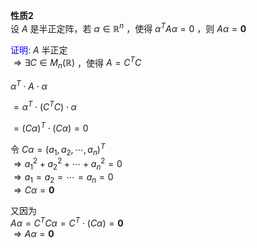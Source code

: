 **性质2**  
设 $A$ 是半正定阵，若 $\alpha\in\mathbb{R}^n$ ，使得 $\alpha^TA\alpha=0$ ，则 $A\alpha=\mathbf0$  
  
<font color=blue>证明</font>:  $A$ 半正定  
$\Rightarrow\exists C\in M_n(\mathbb{R})$ ，使得 $A=C^TC$  
  
$\alpha^T\cdot A\cdot\alpha$  
  
$=\alpha^T\cdot(C^TC)\cdot\alpha$  
  
$=(C\alpha)^T\cdot(C\alpha)=0$  
  
令 $C\alpha=(a_1,a_2,\cdots,a_n)^T$  
$\Rightarrow a_1^2+a_2^2+\cdots+a_n^2=0$  
$\Rightarrow a_1=a_2=\cdots=a_n=0$  
$\Rightarrow C\alpha=\mathbf0$  
  
又因为  
$A\alpha=C^TC\alpha=C^T\cdot(C\alpha)=\mathbf0$  
$\Rightarrow A\alpha=\mathbf0$  
